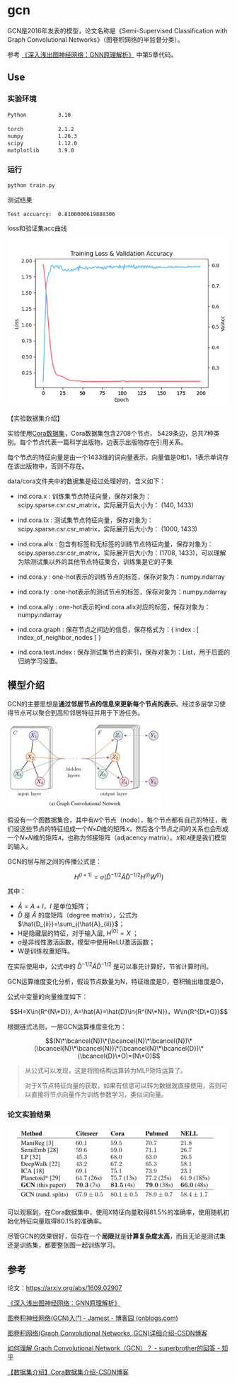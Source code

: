 # gcn

GCN是2016年发表的模型，论文名称是《Semi-Supervised Classification with Graph Convolutional Networks》（图卷积网络的半监督分类）。

参考 [《深入浅出图神经网络：GNN原理解析》](https://github.com/FighterLYL/GraphNeuralNetwork) 中第5章代码。

## Use

### 实验环境

```
Python			3.10

torch			2.1.2
numpy			1.26.3
scipy			1.12.0
matplotlib		3.9.0
```

### 运行

```cmd
python train.py
```

测试结果

```
Test accuarcy:  0.8100000619888306
```

loss和验证集acc曲线

![loss_acc](./README.assets/loss_acc.png)

【实验数据集介绍】

实验使用[Cora数据集](https://github.com/kimiyoung/planetoid)，Cora数据集包含2708个节点， 5429条边，总共7种类别。每个节点代表一篇科学出版物，边表示出版物存在引用关系。

每个节点的特征向量是由一个1433维的词向量表示，向量值是0和1，1表示单词存在该出版物中，否则不存在。

data/cora文件夹中的数据集是经过处理好的，含义如下：

- ind.cora.x : 训练集节点特征向量，保存对象为：scipy.sparse.csr.csr_matrix，实际展开后大小为： (140, 1433)

- ind.cora.tx : 测试集节点特征向量，保存对象为：scipy.sparse.csr.csr_matrix，实际展开后大小为： (1000, 1433)

- ind.cora.allx : 包含有标签和无标签的训练节点特征向量，保存对象为：scipy.sparse.csr.csr_matrix，实际展开后大小为：(1708, 1433)，可以理解为除测试集以外的其他节点特征集合，训练集是它的子集

- ind.cora.y : one-hot表示的训练节点的标签，保存对象为：numpy.ndarray

- ind.cora.ty : one-hot表示的测试节点的标签，保存对象为：numpy.ndarray

- ind.cora.ally : one-hot表示的ind.cora.allx对应的标签，保存对象为：numpy.ndarray

- ind.cora.graph : 保存节点之间边的信息，保存格式为：{ index : [ index_of_neighbor_nodes ] }

- ind.cora.test.index : 保存测试集节点的索引，保存对象为：List，用于后面的归纳学习设置。



## 模型介绍

GCN的主要思想是**通过邻居节点的信息来更新每个节点的表示**。经过多层学习使得节点可以聚合到高阶邻居特征并用于下游任务。

<img src="./README.assets/Untitled-1718240939319-3.png" alt="Untitled" style="zoom: 50%;" />

假设有一个图数据集合，其中有`𝑁`个节点（node），每个节点都有自己的特征，我们设这些节点的特征组成一个𝑁×𝐷维的矩阵`𝑋`，然后各个节点之间的关系也会形成一个𝑁×𝑁维的矩阵`𝐴`，也称为邻接矩阵（adjacency matrix）。`𝑋`和`𝐴`便是我们模型的输入。

GCN的层与层之间的传播公式是：

$$  H^{(l+1)} = \sigma(\hat{D}^{-1/2}\hat{A}\hat{D}^{-1/2}H^{(l)}W^{(l)})  $$ 

其中：

-  $\hat{A}=A+I，I$ 是单位矩阵；
- $\hat{D}$ 是 $\hat{A}$ 的度矩阵（degree matrix），公式为 $\hat{D_{ii}}=\sum_j{\hat{A}_{ii}}$；
- H是隐藏层的特征，对于输入层,  $H^{(0)}=X$ ；  
- σ是非线性激活函数，模型中使用ReLU激活函数；
- W是训练权重矩阵。

在实际使用中，公式中的 $\hat{D}^{-1/2}\hat{A}\hat{D}^{-1/2}$ 是可以事先计算好，节省计算时间。

GCN运算维度变化分析，假设节点数量为N，特征维度是D，卷积输出维度是O，

公式中变量的向量维度如下：

$$H=X\in{R^{N\*D}}, A=\hat{A}=\hat{D}\in{R^{N\*N}}，W\in{R^{D\*O}}$$


根据链式法则，一层GCN运算维度变化为：

$$(N\*\bcancel{N})\*(\bcancel{N}\*\bcancel{N})\*(\bcancel{N}\*\bcancel{N})\*(\bcancel{N}\*\bcancel{D})\*(\bcancel{D}\*O)=(N\*O)$$


> 从公式可以发现，这是将图结构运算转为MLP矩阵运算了。 
>
> 对于X节点特征向量的获取，如果有信息可以转为数据就直接使用，否则可以直接将节点向量作为训练参数学习，类似词向量。

### 论文实验结果

<img src="./README.assets/image-20240613091439713.png" alt="image-20240613091439713" style="zoom:67%;" />

可以观察到，在Cora数据集中，使用X特征向量取得81.5%的准确率，使用随机初始化特征向量取得80.1%的准确率。

尽管GCN的效果很好，但存在一个**局限**就是**计算复杂度太高**，而且无论是测试集还是训练集，都要整张图一起训练学习。

## 参考

论文：https://arxiv.org/abs/1609.02907

[《深入浅出图神经网络：GNN原理解析》](https://github.com/FighterLYL/GraphNeuralNetwork)

[图卷积神经网络(GCN)入门 - Jamest - 博客园 (cnblogs.com)](https://www.cnblogs.com/hellojamest/p/11678324.html)

[图卷积网络(Graph Convolutional Networks, GCN)详细介绍-CSDN博客](https://blog.csdn.net/qq_43787862/article/details/113830925)

[如何理解 Graph Convolutional Network（GCN）？ - superbrother的回答 - 知乎 ](https://www.zhihu.com/question/54504471/answer/332657604)

[【数据集介绍】Cora数据集介绍-CSDN博客](https://blog.csdn.net/zfhsfdhdfajhsr/article/details/116137598)
